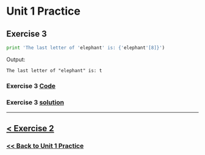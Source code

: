 # Unit 1 Practice

## **Exercise 3**

```python
print 'The last letter of 'elephant' is: {'elephant'[8]}')
```

Output:

    The last letter of "elephant" is: t

### Exercise 3 [Code](/programming_102/code/unit_01/exercise-3.py)
### Exercise 3 [solution](solutions/exercise_3_solution.md)

---

## [< Exercise 2](exercise_2.md)

### [<< Back to Unit 1 Practice](/practice/unit_1/)
